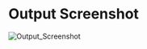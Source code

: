 # Output Screenshot


![Output_Screenshot](https://user-images.githubusercontent.com/69076776/115002598-91afe580-9ec2-11eb-974c-eb6cefb0daf8.png)

